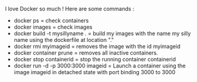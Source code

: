 I love Docker so much !
Here are some commands :

- docker ps = check containers
- docker images = check images
- docker build -t mysillyname . = build my images with the name my silly name using the dockerfile at location "."
- docker rmi myimageid = removes the image with the id myimageid
- docker container prune = removes all inactive containers.
- docker stop containerid = stop the running container containerid
- docker run -d -p 3000:3000 imageid = Launch a container using the image imageid in detached state with port binding 3000 to 3000
